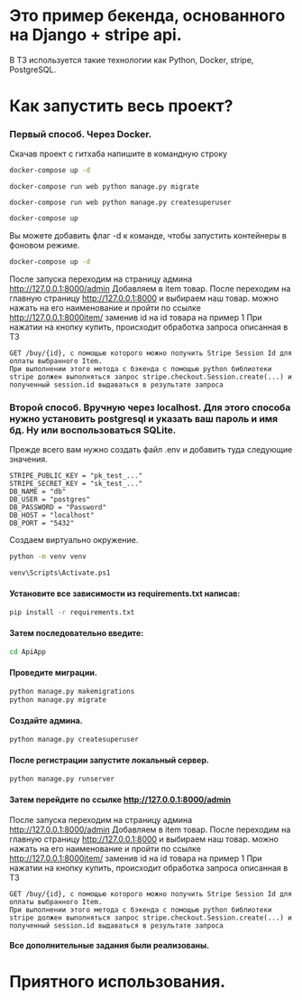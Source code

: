 
# Это пример бекенда, основанного на Django + stripe api.
В ТЗ используется такие технологии как Python, Docker, stripe, PostgreSQL. 


# Как запустить весь проект?

### Первый способ. Через Docker.

Скачав проект с гитхаба напишите в командную строку 


```bash
docker-compose up -d

```
```
docker-compose run web python manage.py migrate  
```
```
docker-compose run web python manage.py createsuperuser
```

```bash
docker-compose up   
```
Вы можете добавить флаг -d к команде, чтобы запустить контейнеры в фоновом режиме. 

```bash
docker-compose up -d  
```
После запуска переходим на страницу админа http://127.0.0.1:8000/admin
Добавляем в item товар.
После переходим на главную страницу http://127.0.0.1:8000
и выбираем наш товар. можно нажать на его наименование и пройти по ссылке
 http://127.0.0.1:8000item/<id> заменив id на id товара на пример 1
При нажатии на кнопку купить, происходит обработка запроса описанная в ТЗ 
```Коммент
GET /buy/{id}, c помощью которого можно получить Stripe Session Id для оплаты выбранного Item. 
При выполнении этого метода c бэкенда с помощью python библиотеки stripe должен выполняться запрос stripe.checkout.Session.create(...) и полученный session.id выдаваться в результате запроса
```

### Второй способ. Вручную через localhost. Для этого способа нужно установить postgresql и указать ваш пароль и имя бд. Ну или воспользоваться SQLite. 

Прежде всего вам нужно создать файл .env и добавить туда следующие значения.
```
STRIPE_PUBLIC_KEY = "pk_test_..."
STRIPE_SECRET_KEY = "sk_test_..."
DB_NAME = "db"
DB_USER = "postgres"
DB_PASSWORD = "Password"
DB_HOST = "localhost"
DB_PORT = "5432"

``` 

Создаем виртуально окружение. 
```bash
python -m venv venv

venv\Scripts\Activate.ps1
```

#### Установите все зависимости из requirements.txt написав:
```bash
pip install -r requirements.txt
```

#### Затем последовательно введите:
```bash
cd ApiApp
```
#### Проведите миграции.
```bash
python manage.py makemigrations
python manage.py migrate
```
#### Создайте админа.
```bash
python manage.py createsuperuser 
```


#### После регистрации запустите локальный сервер.
```bash
python manage.py runserver
```
#### Затем перейдите по ссылке http://127.0.0.1:8000/admin
После запуска переходим на страницу админа http://127.0.0.1:8000/admin
Добавляем в item товар.
После переходим на главную страницу http://127.0.0.1:8000
и выбираем наш товар. можно нажать на его наименование и пройти по ссылке
 http://127.0.0.1:8000item/<id> заменив id на id товара на пример 1
При нажатии на кнопку купить, происходит обработка запроса описанная в ТЗ 
```Коммент
GET /buy/{id}, c помощью которого можно получить Stripe Session Id для оплаты выбранного Item. 
При выполнении этого метода c бэкенда с помощью python библиотеки stripe должен выполняться запрос stripe.checkout.Session.create(...) и полученный session.id выдаваться в результате запроса
```


#### Все дополнительные задания были реализованы. 
 


# Приятного использования.    

